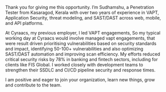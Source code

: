 Thank you for giving me this opportunity. I’m Sudhamshu, a Penetration Tester from Kasaragod, Kerala with over two years of experience in VAPT, Application Security, threat modeling, and SAST/DAST across web, mobile, and API platforms.

At Cyraacs, my previous employer, I led VAPT engagements, So my typical working day at Cyraacs would involve managed vapt engagements, that were result driven prioritising vulnerabilities based on security standards and impact, identifying 50-100+ vulnerabilities and also optimizing SAST/DAST automation and improving scan efficiency. My efforts reduced critical security risks by 78% in banking and fintech sectors, including for clients like FIS Global. I worked closely with development teams to strengthen  their SSDLC and CI/CD pipeline security and response times.

I am positive and eager to join your organization, learn new things, grow and contribute to the team.
